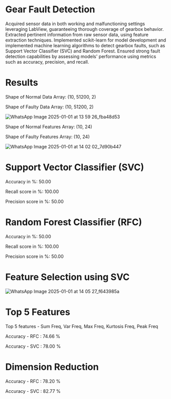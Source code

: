 # Gear Fault Detection
Acquired sensor data in both working and malfunctioning settings leveraging LabView, guaranteeing thorough coverage of gearbox behavior. Extracted pertinent information from raw sensor data, using feature extraction techniques.	Implemented scikit-learn for model development and implemented machine learning algorithms to detect gearbox faults, such as Support Vector Classifier (SVC) and Random Forest. Ensured strong fault detection capabilities by assessing models' performance using metrics such as accuracy, precision, and recall.

# Results
Shape of Normal Data Array: (10, 51200, 2)

Shape of Faulty Data Array: (10, 51200, 2)

![WhatsApp Image 2025-01-01 at 13 59 26_fba48d53](https://github.com/user-attachments/assets/962592cb-a4b4-45db-a5a8-9eb18fec4c8e)

Shape of Normal Features Array: (10, 24)

Shape of Faulty Features Array: (10, 24)

![WhatsApp Image 2025-01-01 at 14 02 02_7d90b447](https://github.com/user-attachments/assets/57c4f1ab-7ace-4fdb-80c8-fcbca7175f53)

# Support Vector Classifier (SVC)
Accuracy in %: 50.00 

Recall score in %: 100.00 

Precision score in %: 50.00

# Random Forest Classifier (RFC)
Accuracy in %: 50.00 

Recall score in %: 100.00 

Precision score in %: 50.00

# Feature Selection using SVC
![WhatsApp Image 2025-01-01 at 14 05 27_f643985a](https://github.com/user-attachments/assets/658ec375-8bdf-4078-82c6-600e6b40799e)

# Top 5 Features 

Top 5 features -  Sum Freq, Var Freq, Max Freq, Kurtosis Freq, Peak Freq

Accuracy - RFC : 74.66 %

Accuracy - SVC : 78.00 %

# Dimension Reduction

Accuracy - RFC : 78.20 %

Accuracy - SVC : 82.77 %
